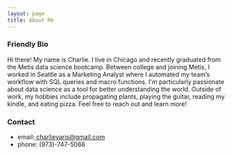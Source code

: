 ```yaml
---
layout: page
title: About Me
---
```


### Friendly Bio
Hi there! My name is Charlie. I live in Chicago and recently graduated from the Metis data science bootcamp. Between college and joining Metis, I worked in Seattle as a Marketing Analyst where I automated my team’s workflow with SQL queries and macro functions. I'm particularly passionate about data science as a tool for better understanding the world. Outside of work, my hobbies include propagating plants, playing the guitar, reading my kindle, and eating pizza. Feel free to reach out and learn more!

### Contact

- email:[ charlieyaris@gmail.com](mailto:charlieyaris@gmail.com)
- phone: (973)-747-5068
